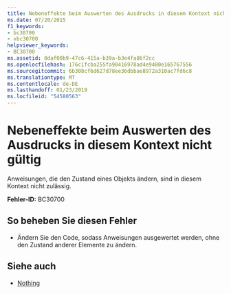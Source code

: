 ```yaml
---
title: Nebeneffekte beim Auswerten des Ausdrucks in diesem Kontext nicht gültig
ms.date: 07/20/2015
f1_keywords:
- bc30700
- vbc30700
helpviewer_keywords:
- BC30700
ms.assetid: 0daf00b9-47c6-415a-b39a-b3e4fa86f2cc
ms.openlocfilehash: 176c1fcba255fa90416978ad4e9480e165767556
ms.sourcegitcommit: 6b308cf6d627d78ee36dbbae8972a310ac7fd6c8
ms.translationtype: MT
ms.contentlocale: de-DE
ms.lasthandoff: 01/23/2019
ms.locfileid: "54580563"
---
```

# <a name="side-effects-not-valid-during-expression-evaluation-in-this-context"></a>Nebeneffekte beim Auswerten des Ausdrucks in diesem Kontext nicht gültig
Anweisungen, die den Zustand eines Objekts ändern, sind in diesem Kontext nicht zulässig.  
  
 **Fehler-ID:** BC30700  
  
## <a name="to-correct-this-error"></a>So beheben Sie diesen Fehler  
  
-   Ändern Sie den Code, sodass Anweisungen ausgewertet werden, ohne den Zustand anderer Elemente zu ändern.  
  
## <a name="see-also"></a>Siehe auch
- [Nothing](../../visual-basic/language-reference/nothing.md)
